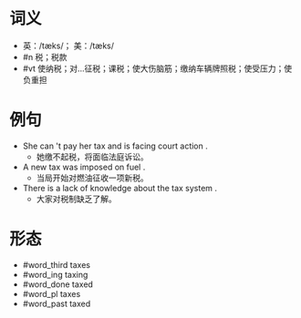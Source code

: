 # 词义
- 英：/tæks/； 美：/tæks/
- #n 税；税款
- #vt 使纳税；对…征税；课税；使大伤脑筋；缴纳车辆牌照税；使受压力；使负重担
# 例句
- She can 't pay her tax and is facing court action .
	- 她缴不起税，将面临法庭诉讼。
- A new tax was imposed on fuel .
	- 当局开始对燃油征收一项新税。
- There is a lack of knowledge about the tax system .
	- 大家对税制缺乏了解。
# 形态
- #word_third taxes
- #word_ing taxing
- #word_done taxed
- #word_pl taxes
- #word_past taxed
